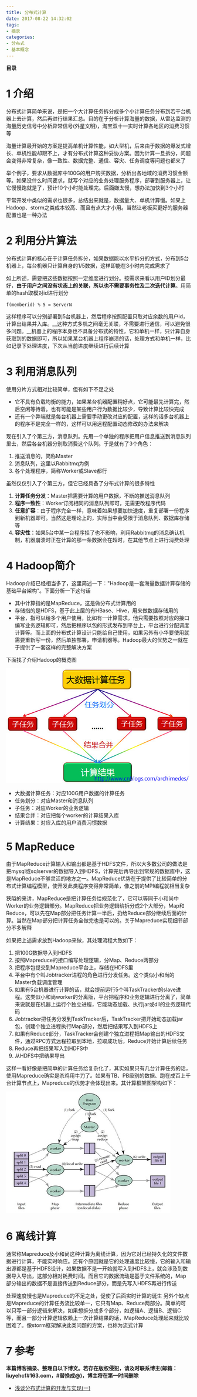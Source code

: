 ```yaml
---
title: 分布式计算
date: 2017-08-22 14:32:02
tags: 
- 摘录
categories: 
- 分布式
- 基本概念
---
```


__目录__

<!-- toc -->
<!--more-->

# 1 介绍

分布式计算简单来说，是把一个大计算任务拆分成多个小计算任务分布到若干台机器上去计算，然后再进行结果汇总。目的在于分析计算海量的数据，从雷达监测的海量历史信号中分析异常信号(外星文明)，淘宝双十一实时计算各地区的消费习惯等

海量计算最开始的方案是提高单机计算性能，如大型机，后来由于数据的爆发式增长、单机性能却跟不上，才有分布式计算这种妥协方案。因为计算一旦拆分，问题会变得非常复杂，像一致性、数据完整、通信、容灾、任务调度等问题也都来了

举个例子，要求从数据库中100G的用户购买数据，分析出各地域的消费习惯金额等。如果没什么时间要求，就写个对应的业务处理服务程序，部署到服务器上，让它慢慢跑就是了，预计10个小时能处理完。后面嫌太慢，想办法加快到3个小时

平常开发中类似的需求也很多，总结出来就是，数据量大、单机计算慢。如果上Hadoop、storm之类成本较高、而且有点大才小用。当然让老板买更好的服务器配置也是一种办法

# 2 利用分片算法

分布式计算的核心在于计算任务拆分，如果数据能以水平拆分的方式，分布到5台机器上，每台机器只计算自身的1/5数据，这样即能在3小时内完成需求了

如上所述，需要把这些数据按照一定维度进行划分。按需求来看以用户ID划分最好，__由于用户之间没有状态上的关联，所以也不需要事务性及二次迭代计算__。用简单的hash取模对id进行划分

```
f(memberid) % 5 = ServerN
```

这样程序可以分别部署到5台机器上，然后程序按照配置只取对应余数的用户id，计算出结果并入库。__这种方式多机之间毫无关联，不需要进行通信，可以避免很多问题。__机器上的程序本身也不具备分布式的特性，它和单机一样，只计算自身获取到的数据即可，所以如果某台机器上程序崩溃的话，处理方式和单机一样，比如记录下处理进度，下次从当前进度继续进行后续计算

# 3 利用消息队列

使用分片方式相对比较简单，但有如下不足之处

* 它不具有负载均衡的能力，如果某台机器配置稍好点，它可能最先计算完，然后空闲等待着。也有可能是某些用户行为数据比较少，导致计算比较快完成
* 还有一个弊端就是每台机器上需要手动更改对应的配置，这样的话多台机器上的程序不是完全一样的，这样可以用远程配置动态修改的办法来解决

现在引入了个第三方，消息队列。先用一个单独的程序把用户信息推送到消息队列里去，然后各台机器分别取消费这个队列。于是就有了3个角色：

1. 推送消息的，简称Master
1. 消息队列，这里以Rabbitmq为例
1. 各个处理程序，简称Worker或Slave都行

虽然仅仅引入了个第三方，但它已经具备了分布式计算的很多特性

1. __计算任务分发__：Master把需要计算的用户数据，不断的推送消息队列
1. __程序一致性__：Worker订阅相同的消息队列即可，无需更改程序代码
1. __任意扩容__：由于程序完全一样，意味着如果想要加快速度，重复部署一份程序到新机器即可。当然这是理论上的，实际当中会受限于消息队列、数据库存储等
1. __容灾性__：如果5台中某一台程序挂了也不影响，利用Rabbitmq的消息确认机制，机器崩溃时正在计算的那一条数据会在超时，在其他节点上进行消费处理

# 4 Hadoop简介

Hadoop介绍已经相当多了，这里简述一下："Hadoop是一套海量数据计算存储的基础平台架构"。下面分析一下这句话

* 其中计算指的是MapReduce，这是做分布式计算用的
* 存储指的是HDFS，基于此上层的有HBase、Hive，用来做数据存储用的
* 平台，指可以给多个用户使用，比如有一计算需求，他只需要按照对应的接口编写业务逻辑即可，然后把程序以包的形式发布到平台上，平台进行分配调度计算等。而上面的分布式计算设计只能给自己使用，如果另外有小华要使用就需要重新写一份，然后单独部署，申请机器等。Hadoop最大的优势之一就在于提供了一套这样的完整解决方案

下面找了介绍Hadoop的概览图

![fig1](/images/分布式计算/fig1.jpg)

* 大数据计算任务：对应100G用户数据的计算任务
* 任务划分：对应Master和消息队列
* 子任务：对应Worker的业务逻辑
* 结果合并：对应把每个worker的计算结果入库
* 计算结果：对应入库的用户消费习惯数据

# 5 MapReduce

由于MapReduce计算输入和输出都是基于HDFS文件，所以大多数公司的做法是把mysql或sqlserver的数据导入到HDFS，计算完后再导出到常规的数据库中，这是MapReduce不够灵活的地方之一。MapReduce优势在于提供了比较简单的分布式计算编程模型，使开发此类程序变得非常简单，像之前的MPI编程就相当复杂

狭隘的来讲，MapReduce是把计算任务给规范化了，它可以等同于小和尚中Worker的业务逻辑部分。MapReduce把业务逻辑给拆分成2个大部分，Map和Reduce，可以先在Map部分把任务计算一半后，扔给Reduce部分继续后面的计算。当然在Map部分把计算任务全做完也是可以的。关于Mapreduce实现细节部分不多解释

如果把上述需求放到Hadoop来做，其处理流程大致如下：

1. 把100G数据导入到HDFS
1. 按照Mapreduce的接口编写处理逻辑，分Map、Reduce两部分
1. 把程序包提交到Mapreduce平台上，存储在HDFS里
1. 平台中有个叫Jobtracker进程的角色进行分发任务。这个类似小和尚的Master负载调度管理
1. 如果有5台机器进行计算的话，就会提前运行5个叫TaskTracker的slave进程。这类似小和尚worker的分离版，平台把程序和业务逻辑进行分离了，简单来说就是在机器上运行个独立进程，它能动态加载、执行jar或dll的业务逻辑代码
1. Jobtracker把任务分发到TaskTracker后，TaskTracker把开始动态加载jar包，创建个独立进程执行Map部分，然后把结果写入到HDFS上
1. 如果有Reduce部分，TaskTracker会创建个独立进程把Map输出的HDFS文件，通过RPC方式远程拉取到本地，拉取成功后，Reduce开始计算后续任务
1. Reduce再把结果写入到HDFS中
1. 从HDFS中把结果导出

这样一看好像是把简单的计算任务给复杂化了，其实如果只有几台计算任务的话，使用Mapreduce确实是杀鸡用牛刀了。如果有TB、PB级别的数据、跑在成百上千台计算节点上，Mapreduce的优势才会体现出来。其计算框架图架构如下：

![fig2](/images/分布式计算/fig2.jpg)

# 6 离线计算

通常称Mapreduce及小和尚这种计算为离线计算，因为它对已经持久化的文件数据进行计算，不能实时响应。还有个原因就是它的处理速度比较慢，它的输入和输出源都是基于HDFS设计，如果数据不是一开始就写入到HDFS上，就会涉及到数据导入导出，这部分相对耗费时间。而且它的数据流动是基于文件系统的，Map部分输出的数据不是直接传送到Reduce部分，而是先写入HDFS再进行传送

处理速度慢也是Mapreduce的不足之处，促使了后面实时计算的诞生
另外个缺点是Mapreduce的计算任务流比较单一，它只有Map、Reduce两部分。简单的可以只写一部分逻辑来解决，如果想拆分成多个部分，如逻辑A、逻辑B、逻辑C等，而且一部分计算逻辑依赖上一次计算结果的话，MapReduce处理起来就比较困难了。像storm框架解决此类问题的方案，也称为流式计算

# 7 参考

__本篇博客摘录、整理自以下博文。若存在版权侵犯，请及时联系博主(邮箱：liuyehcf#163.com，#替换成@)，博主将在第一时间删除__

* [浅谈分布式计算的开发与实现(一)](http://www.cnblogs.com/mushroom/p/4959904.html)
